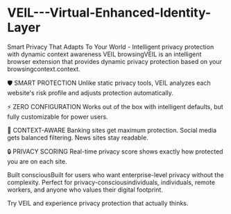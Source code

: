 # VEIL---Virtual-Enhanced-Identity-Layer
Smart Privacy That Adapts To Your World - Intelligent privacy protection with dynamic context awareness
VEIL browsingVEIL is an intelligent browser extension that provides dynamic privacy protection based on your browsingcontext.context.



🛡️ SMART PROTECTION
Unlike static privacy tools, VEIL analyzes each website's risk profile and adjusts protection automatically.


⚡ ZERO CONFIGURATION
Works out of the box with intelligent defaults, but fully customizable for power users.


🎯 CONTEXT-AWARE
Banking sites get maximum protection. Social media gets balanced filtering. News sites stay readable.



🔒 PRIVACY SCORING
Real-time privacy score shows exactly how protected you are on each site.


Built consciousBuilt for users who want enterprise-level privacy without the complexity. Perfect for privacy-consciousindividuals, individuals, remote workers, and anyone who values their digital footprint.


Try VEIL and experience privacy protection that actually thinks.
